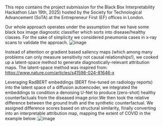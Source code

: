 This repo contains the project submission for the Black Box Interpretability Hackathon (Jan 19th, 2025) hosted by the Society for Technological Advancement (SoTA) at the Entrepreneur First (EF) offices in London. 

Our whole approach operates under the assumption that we have some black box image diagnostic  classifier which sorts into disease/healthy classes. For the sake of simplicity we considered pneumonia cases in x-ray scans to validate the approach.
![image](https://github.com/user-attachments/assets/ebf36b69-e4c9-4d8f-b371-c2467d921246)

Instead of attention or gradient based saliency maps (which among many problems can only measure sensitivity not causal relationships!), we cooked up a latent-space method to generate diagnostically-relevant attribution maps. The latent-space method was inspired from: https://www.nature.com/articles/s41598-024-81646-x

Leveraging RadBERT embeddings (BERT fine-tuned on radiology reports) into the latent space of a diffusion autoencoder, we integrated the embeddings to condition a denoising U-Net to produce (zero-shot) healthy counterfactuals from the diseased image prior.We then took the relative difference between the ground truth and the synthetic counterfactual. We assigned difference scores based on structural similarity, finally converting into an interpretable attribution map, mapping the extent of COVID in the example below:
![image](https://github.com/user-attachments/assets/b160969a-5784-4bef-ac29-d33d2cfcc5db)



